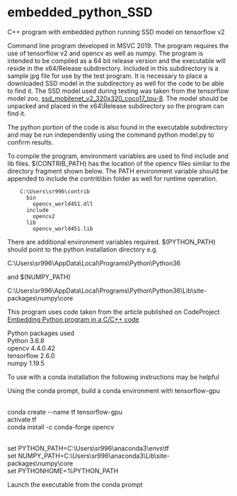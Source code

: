 # embedded_python_SSD
C++ program with embedded python running SSD model on tensorflow v2

Command line program developed in MSVC 2019.  The program requires the use of tensorflow v2
and opencv as well as numpy.  The program is intended to be compiled as a 64 bit release version
and the executable will reside in the x64/Release subdirectory.  Included in this subdirectory
is a sample jpg file for use by the test program.  It is necessary to place a downloaded SSD
model in the subdirectory as well for the code to be able to find it.  The SSD model used during
testing was taken from the tensorflow model zoo, <a href=http://download.tensorflow.org/models/object_detection/tf2/20200711/ssd_mobilenet_v2_320x320_coco17_tpu-8.tar.gz>
ssd_mobilenet_v2_320x320_coco17_tpu-8</a>.  The model should be unpacked and placed in the x64\Release
subdirectory so the program can find it.

The python portion of the code is also found in the executable subdirectory and may be run
independently using the command python model.py to confirm results.

To compile the program, environment variables are used to find include and lib files.
$(CONTRIB_PATH) has the location of the opencv files similar to the directory fragment
shown below.  The PATH environment variable should be appended to include the contrib\bin 
folder as well for runtime operation.

```
    C:\Users\sr996\contrib
      bin
        opencv_world451.dll
      include
        opencv2
      lib
        opencv_world451.lib
```

There are additional environment variables required.  $(PYTHON_PATH) should point to the python
installation directory e.g.

C:\Users\sr996\AppData\Local\Programs\Python\Python36

and $(NUMPY_PATH)

C:\Users\sr996\AppData\Local\Programs\Python\Python36\Lib\site-packages\numpy\core

This program uses code taken from the article published on CodeProject <a href=https://www.codeproject.com/articles/820116/embedding-python-program-in-a-c-cplusplus-code>Embedding Python program in a C/C++ code</a>

Python packages used
<br>Python 3.6.8
<br>opencv 4.4.0.42
<br>tensorflow 2.6.0
<br>numpy 1.19.5

To use with a conda installation the following instructions may be helpful

Using the conda prompt, build a conda environment with tensorflow-gpu

<br>conda create --name tf tensorflow-gpu
<br>activate tf
<br>conda install -c conda-forge opencv

<br>set PYTHON_PATH=C:\Users\sr996\anaconda3\envs\tf
<br>set NUMPY_PATH=C:\Users\sr996\anaconda3\Lib\site-packages\numpy\core
<br>set PYTHONHOME=%PYTHON_PATH

Launch the executable from the conda prompt
